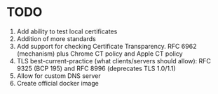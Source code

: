 # TODO
1. Add ability to test local certificates
2. Addition of more standards
3. Add support for checking Certificate Transparency.  RFC 6962 (mechanism) plus Chrome CT policy and Apple CT policy
4. TLS best-current-practice (what clients/servers should allow): RFC 9325 (BCP 195) and RFC 8996 (deprecates TLS 1.0/1.1)
5. Allow for custom DNS server
6. Create official docker image